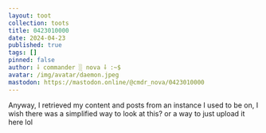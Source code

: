 ```yaml
---
layout: toot
collection: toots
title: 0423010000
date: 2024-04-23
published: true
tags: []
pinned: false
author: ⸸ commander ░ nova ⸸ :~$
avatar: /img/avatar/daemon.jpeg
mastodon: https://mastodon.online/@cmdr_nova/0423010000
---
```


Anyway, I retrieved my content and posts from an instance I used to be on, I wish there was a simplified way to look at this? or a way to just upload it here lol
